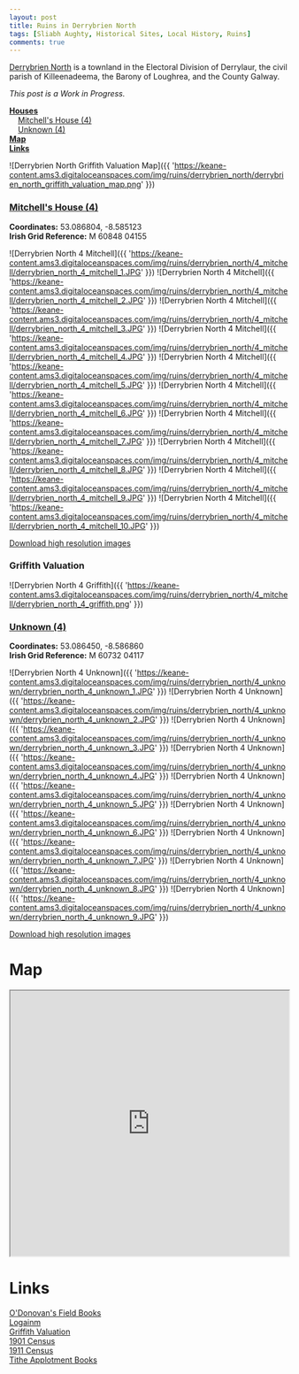 ```yaml
---
layout: post
title: Ruins in Derrybrien North
tags: [Sliabh Aughty, Historical Sites, Local History, Ruins]
comments: true
---
```


[Derrybrien North](https://www.townlands.ie/galway/loughrea/killeenadeema/derrylaur/derrybrien-north/) is a townland in the Electoral Division of Derrylaur, the civil parish of Killeenadeema, the Barony of Loughrea, and the County Galway.

*This post is a Work in Progress.*

**[Houses](#unknown-1-4)**  
&nbsp;&nbsp;&nbsp;&nbsp;[Mitchell's House (4)](#mitchells-house-4)  
&nbsp;&nbsp;&nbsp;&nbsp;[Unknown (4)](#unknown-4)  
**[Map](#map)**  
**[Links](#links)**  

![Derrybrien North Griffith Valuation Map]({{ 'https://keane-content.ams3.digitaloceanspaces.com/img/ruins/derrybrien_north/derrybrien_north_griffith_valuation_map.png' }})

### [Mitchell's House (4)](#mitchells-house-4)  
**Coordinates:** 53.086804, -8.585123  
**Irish Grid Reference:** M 60848 04155

![Derrybrien North 4 Mitchell]({{ 'https://keane-content.ams3.digitaloceanspaces.com/img/ruins/derrybrien_north/4_mitchell/derrybrien_north_4_mitchell_1.JPG' }})
![Derrybrien North 4 Mitchell]({{ 'https://keane-content.ams3.digitaloceanspaces.com/img/ruins/derrybrien_north/4_mitchell/derrybrien_north_4_mitchell_2.JPG' }})
![Derrybrien North 4 Mitchell]({{ 'https://keane-content.ams3.digitaloceanspaces.com/img/ruins/derrybrien_north/4_mitchell/derrybrien_north_4_mitchell_3.JPG' }})
![Derrybrien North 4 Mitchell]({{ 'https://keane-content.ams3.digitaloceanspaces.com/img/ruins/derrybrien_north/4_mitchell/derrybrien_north_4_mitchell_4.JPG' }})
![Derrybrien North 4 Mitchell]({{ 'https://keane-content.ams3.digitaloceanspaces.com/img/ruins/derrybrien_north/4_mitchell/derrybrien_north_4_mitchell_5.JPG' }})
![Derrybrien North 4 Mitchell]({{ 'https://keane-content.ams3.digitaloceanspaces.com/img/ruins/derrybrien_north/4_mitchell/derrybrien_north_4_mitchell_6.JPG' }})
![Derrybrien North 4 Mitchell]({{ 'https://keane-content.ams3.digitaloceanspaces.com/img/ruins/derrybrien_north/4_mitchell/derrybrien_north_4_mitchell_7.JPG' }})
![Derrybrien North 4 Mitchell]({{ 'https://keane-content.ams3.digitaloceanspaces.com/img/ruins/derrybrien_north/4_mitchell/derrybrien_north_4_mitchell_8.JPG' }})
![Derrybrien North 4 Mitchell]({{ 'https://keane-content.ams3.digitaloceanspaces.com/img/ruins/derrybrien_north/4_mitchell/derrybrien_north_4_mitchell_9.JPG' }})
![Derrybrien North 4 Mitchell]({{ 'https://keane-content.ams3.digitaloceanspaces.com/img/ruins/derrybrien_north/4_mitchell/derrybrien_north_4_mitchell_10.JPG' }})

[Download high resolution images](https://keane-content.ams3.digitaloceanspaces.com/img/ruins/derrybrien_north/4_mitchell/derrybrien_north_4_mitchell_highres.zip)

### Griffith Valuation
![Derrybrien North 4 Griffith]({{ 'https://keane-content.ams3.digitaloceanspaces.com/img/ruins/derrybrien_north/4_mitchell/derrybrien_north_4_griffith.png' }})

### [Unknown (4)](#unknown-4)  
**Coordinates:** 53.086450, -8.586860  
**Irish Grid Reference:** M 60732 04117

![Derrybrien North 4 Unknown]({{ 'https://keane-content.ams3.digitaloceanspaces.com/img/ruins/derrybrien_north/4_unknown/derrybrien_north_4_unknown_1.JPG' }})
![Derrybrien North 4 Unknown]({{ 'https://keane-content.ams3.digitaloceanspaces.com/img/ruins/derrybrien_north/4_unknown/derrybrien_north_4_unknown_2.JPG' }})
![Derrybrien North 4 Unknown]({{ 'https://keane-content.ams3.digitaloceanspaces.com/img/ruins/derrybrien_north/4_unknown/derrybrien_north_4_unknown_3.JPG' }})
![Derrybrien North 4 Unknown]({{ 'https://keane-content.ams3.digitaloceanspaces.com/img/ruins/derrybrien_north/4_unknown/derrybrien_north_4_unknown_4.JPG' }})
![Derrybrien North 4 Unknown]({{ 'https://keane-content.ams3.digitaloceanspaces.com/img/ruins/derrybrien_north/4_unknown/derrybrien_north_4_unknown_5.JPG' }})
![Derrybrien North 4 Unknown]({{ 'https://keane-content.ams3.digitaloceanspaces.com/img/ruins/derrybrien_north/4_unknown/derrybrien_north_4_unknown_6.JPG' }})
![Derrybrien North 4 Unknown]({{ 'https://keane-content.ams3.digitaloceanspaces.com/img/ruins/derrybrien_north/4_unknown/derrybrien_north_4_unknown_7.JPG' }})
![Derrybrien North 4 Unknown]({{ 'https://keane-content.ams3.digitaloceanspaces.com/img/ruins/derrybrien_north/4_unknown/derrybrien_north_4_unknown_8.JPG' }})
![Derrybrien North 4 Unknown]({{ 'https://keane-content.ams3.digitaloceanspaces.com/img/ruins/derrybrien_north/4_unknown/derrybrien_north_4_unknown_9.JPG' }})

[Download high resolution images](https://keane-content.ams3.digitaloceanspaces.com/img/ruins/derrybrien_north/4_unknown/derrybrien_north_4_unknown_highres.zip)

# Map
<iframe src="https://www.google.com/maps/d/embed?mid=1vKjn6Gp-F3fnhfm-WRvhOewxFUeimMk&ehbc=2E312F" width="100%" height="480"></iframe>

# Links
[O'Donovan's Field Books](http://places.webworld.org/place/24934)  
[Logainm](https://www.logainm.ie/en/19792)  
[Griffith Valuation](https://www.askaboutireland.ie/griffith-valuation/index.xml?action=doNameSearch&PlaceID=548615&county=Galway&barony=Loughrea&parish=Killeenadeema&townland=Derrybrien,%20north)  
[1901 Census](http://www.census.nationalarchives.ie/pages/1901/Galway/Derrylaur/Derrybrien_North/)  
[1911 Census](http://www.census.nationalarchives.ie/pages/1911/Galway/Derrylaur/Derrybrien__North/)  
[Tithe Applotment Books](http://titheapplotmentbooks.nationalarchives.ie/search/tab/results.jsp?county=Galway&parish=Killeenadeema&townland=Derrybrien&search=Search)  